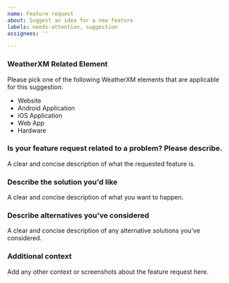 ```yaml
---
name: Feature request
about: Suggest an idea for a new feature
labels: needs-attention, suggestion
assignees: ''

---
```


### WeatherXM Related Element
Please pick one of the following WeatherXM elements that are applicable for this suggestion:
- Website
- Android Application
- iOS Application
- Web App
- Hardware

### **Is your feature request related to a problem? Please describe.**
A clear and concise description of what the requested feature is.

### **Describe the solution you'd like**
A clear and concise description of what you want to happen.

### **Describe alternatives you've considered**
A clear and concise description of any alternative solutions you've considered.

### **Additional context**
Add any other context or screenshots about the feature request here.
